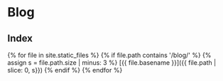 # Blog

## Index

{% for file in site.static_files %}
  {% if file.path contains '/blog/' %}
    {% assign s = file.path.size | minus: 3 %}
[{{ file.basename }}]({{ file.path | slice: 0, s}})
  {% endif %}
{% endfor %}
